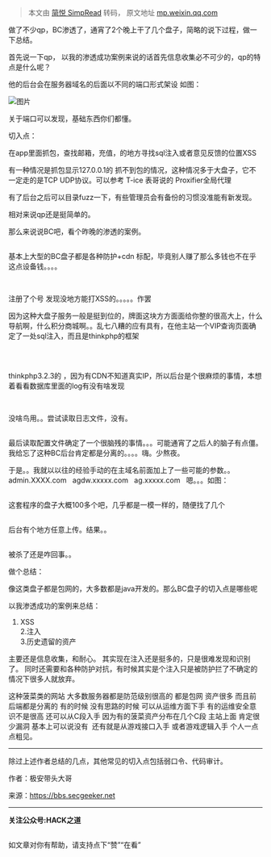 > 本文由 [简悦 SimpRead](http://ksria.com/simpread/) 转码， 原文地址 [mp.weixin.qq.com](https://mp.weixin.qq.com/s/Ahq3hEzF3DsJRFdT0zC_dA)

做了不少qp，BC渗透了，通宵了2个晚上干了几个盘子，简略的说下过程，做一下总结。  
  
首先说一下qp， 以我的渗透成功案例来说的话首先信息收集必不可少的，qp的特点是什么呢？  
  
他的后台会在服务器域名的后面以不同的端口形式架设 如图：

  

![图片](https://mmbiz.qpic.cn/mmbiz_png/GzdTGmQpRic3CndrC0VBib7ibDr5lLAiaC3wbkBeAKjLcHhRGoThEEIYkZpASiayo2U1KeIx3vxgj9zlAqLJMhOke6Q/640?wx_fmt=png&tp=webp&wxfrom=5&wx_lazy=1&wx_co=1)

  

关于端口可以发现，基础东西你们都懂。  
  
切入点：

  

在app里面抓包，查找邮箱，充值，的地方寻找sql注入或者意见反馈的位置XSS  
  
有一种情况是抓包显示127.0.0.1的 抓不到包的情况，这种情况多于大盘子，它不一定走的是TCP UDP协议。可以参考 T-ice 表哥说的 Proxifier全局代理  
  
有了后台之后可以目录fuzz一下，有些管理员会有备份的习惯没准能有新发现。  
  
相对来说qp还是挺简单的。    
  
那么来说说BC吧，看个昨晚的渗透的案例。  

  

![](data:image/gif;base64,iVBORw0KGgoAAAANSUhEUgAAAAEAAAABCAYAAAAfFcSJAAAADUlEQVQImWNgYGBgAAAABQABh6FO1AAAAABJRU5ErkJggg==)

  

基本上大型的BC盘子都是各种防护+cdn 标配，毕竟别人赚了那么多钱也不在乎这点设备钱。。。。

![](data:image/gif;base64,iVBORw0KGgoAAAANSUhEUgAAAAEAAAABCAYAAAAfFcSJAAAADUlEQVQImWNgYGBgAAAABQABh6FO1AAAAABJRU5ErkJggg==)

![](data:image/gif;base64,iVBORw0KGgoAAAANSUhEUgAAAAEAAAABCAYAAAAfFcSJAAAADUlEQVQImWNgYGBgAAAABQABh6FO1AAAAABJRU5ErkJggg==)

  
注册了个号 发现没地方能打XSS的。。。。。作罢  
  
因为这种大盘子服务一般是挺到位的，牌面这块方方面面给你整的很高大上，什么导航啊，什么积分商城啊。。乱七八糟的应有具有，在他主站一个VIP查询页面确定了一处sql注入，而且是thinkphp的框架

![](data:image/gif;base64,iVBORw0KGgoAAAANSUhEUgAAAAEAAAABCAYAAAAfFcSJAAAADUlEQVQImWNgYGBgAAAABQABh6FO1AAAAABJRU5ErkJggg==)

![](data:image/gif;base64,iVBORw0KGgoAAAANSUhEUgAAAAEAAAABCAYAAAAfFcSJAAAADUlEQVQImWNgYGBgAAAABQABh6FO1AAAAABJRU5ErkJggg==)

![](data:image/gif;base64,iVBORw0KGgoAAAANSUhEUgAAAAEAAAABCAYAAAAfFcSJAAAADUlEQVQImWNgYGBgAAAABQABh6FO1AAAAABJRU5ErkJggg==)

thinkphp3.2.3的 ，因为有CDN不知道真实IP，所以后台是个很麻烦的事情，本想着看看数据库里面的log有没有啥发现

![](data:image/gif;base64,iVBORw0KGgoAAAANSUhEUgAAAAEAAAABCAYAAAAfFcSJAAAADUlEQVQImWNgYGBgAAAABQABh6FO1AAAAABJRU5ErkJggg==)

![](data:image/gif;base64,iVBORw0KGgoAAAANSUhEUgAAAAEAAAABCAYAAAAfFcSJAAAADUlEQVQImWNgYGBgAAAABQABh6FO1AAAAABJRU5ErkJggg==)

没啥鸟用。。尝试读取日志文件，没有。

![](data:image/gif;base64,iVBORw0KGgoAAAANSUhEUgAAAAEAAAABCAYAAAAfFcSJAAAADUlEQVQImWNgYGBgAAAABQABh6FO1AAAAABJRU5ErkJggg==)

最后读取配置文件确定了一个很脑残的事情。。。可能通宵了之后人的脑子有点僵。我给忘了这种BC后台肯定都是分离的。。。。嗨。少熬夜。  
  
于是。。我就以以往的经验手动的在主域名前面加上了一些可能的参数。。admin.XXXX.com   agdw.xxxxx.com   ag.xxxxx.com   嗯。。。如图：  

![](data:image/gif;base64,iVBORw0KGgoAAAANSUhEUgAAAAEAAAABCAYAAAAfFcSJAAAADUlEQVQImWNgYGBgAAAABQABh6FO1AAAAABJRU5ErkJggg==)

  

这套程序的盘子大概100多个吧，几乎都是一模一样的，随便找了几个  

![](data:image/gif;base64,iVBORw0KGgoAAAANSUhEUgAAAAEAAAABCAYAAAAfFcSJAAAADUlEQVQImWNgYGBgAAAABQABh6FO1AAAAABJRU5ErkJggg==)

后台有个地方任意上传。结果。。  
  

![](data:image/gif;base64,iVBORw0KGgoAAAANSUhEUgAAAAEAAAABCAYAAAAfFcSJAAAADUlEQVQImWNgYGBgAAAABQABh6FO1AAAAABJRU5ErkJggg==)

  

被杀了还是咋回事。。  
  
做个总结：  
  
像这类盘子都是包网的，大多数都是java开发的。那么BC盘子的切入点是哪些呢  
  
以我渗透成功的案例来总结：  
  
1. XSS  
2.注入  
3.历史遗留的资产  
  
主要还是信息收集，和耐心。 其实现在注入还是挺多的，只是很难发现和识别了。 同时还需要和各种防护对抗，有时候其实是个注入只是被防护拦了不确定的情况下很多人就放弃。

  

这种菠菜类的网站 大多数服务器都是防范级别很高的 都是包网 资产很多 而且前后端都是分离的 有的时候 没有思路的时候 可以从运维方面下手 有的运维安全意识不是很高 还可以从C段入手 因为有的菠菜资产分布在几个C段 主站上面 肯定很少漏洞 基本上可以说没有  还有就是从游戏接口入手 或者游戏逻辑入手 个人一点点粗见。

* * *

  

除过上述作者总结的几点，其他常见的切入点包括弱口令、代码审计。

  

作者：极安带头大哥  

来源：https://bbs.secgeeker.net

* * *

**关注公众号:HACK之道**  

  

![](data:image/gif;base64,iVBORw0KGgoAAAANSUhEUgAAAAEAAAABCAYAAAAfFcSJAAAADUlEQVQImWNgYGBgAAAABQABh6FO1AAAAABJRU5ErkJggg==)

如文章对你有帮助，请支持点下“赞”“在看”
